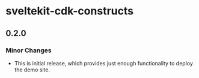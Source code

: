 # sveltekit-cdk-constructs

## 0.2.0
### Minor Changes

- This is initial release, which provides just enough functionality to deploy the demo site.
